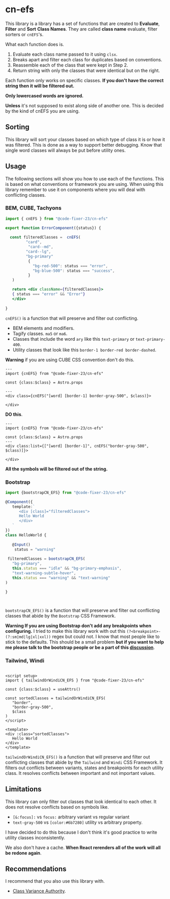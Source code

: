 # cn-efs

This library is a library has a set of functions that are created to **Evaluate**,
**Filter** and **Sort** **Class Names**. They are called **class name** evaluate,
filter sorters or `cnEFS`'s.

What each function does is.

1. Evaluate each class name passed to it using `clsx`.
2. Breaks apart and filter each class for duplicates based on conventions.
3. Reassemble each of the class that were kept in Step 2.
4. Return string with only the classes that were identical but on the right.

Each function only works on specific classes.
**If you don't have the correct string then it will be filtered out.**

**Only lowercased words are ignored.**

**Unless** it's not supposed to exist along side of another one.
This is decided by the kind of cnEFS you are using.

## Sorting

This library will sort your classes based on which type of class
it is or how it was filtered. This is done as a way to support better
debugging. Know that single word classes will always be put before utility ones.

## Usage

The following sections will show you how to use each of the functions.
This is based on what conventions or framework you are using.
When using this library remember to use it on components where you will deal
with conflicting classes.

### BEM, CUBE, Tachyons

```jsx
import { cnEFS } from "@code-fixer-23/cn-efs"

export function ErrorComponent({status}) {
   
  const filteredClasses =  cnEFS(
         "card",
          "card--md",
         "card--lg",
         "bg-primary"
          {
            "bg-red-500": status === "error",
            "bg-blue-500": status === "success",
          }
   )

   return <div className={filteredClasses}>
   { status === "error" && "Error"}
   </div>
    
}

```

`cnEFS()` is a function that will preserve and filter out conflicting.

- BEM  elements and modifiers.
- Tagify classes. `ma5` or `ma6`.
- Classes that include the word `ary`  like this `text-primary` or `text-primary-400`.
- Utility classes that look like this `border-1 border-red border-dashed`.

**Warning** if you are using CUBE CSS convention don't do this.

```astro
---
import {cnEFS} from "@code-fixer-23/cn-efs"

const {class:$class} = Astro.props

---
<div class={cnEFS("[word] [border-1] border-gray-500", $class)}>

</div>

```

**DO this**.

```astro
---
import {cnEFS} from "@code-fixer-23/cn-efs"

const {class:$class} = Astro.props
---
<div class:list={["[word] [border-1]", cnEFS("border-gray-500", $class)]}>

</div>

```

**All the symbols will be filtered out of the string.**

### Bootstrap

```ts
import {bootstrapCN_EFS} from "@code-fixer-23/cn-efs"

@Component({
   template:`
      <div [class]="filteredClasses">
      Hello World
      </div>
   `
})
class HelloWorld {
   
   @Input()
    status = "warning"
 
 filteredClasses = bootstrapCN_EFS(
   "bg-primary",
   this.status === "idle" && "bg-primary-emphasis",
   "text-warning-subtle-hover",
   this.status === "warning" && "text-warning" 
) 

}




```

`bootstrapCN_EFS()` is a function that will preserve and filter out conflicting
classes that abide by the `Bootstrap` CSS Framework.

**Warning If you are using Bootstrap don't add any breakpoints when configuring.**
I tried to make this library work with out this `(?<breakpoint>-(?:sm|md|lg|xl|xxl))`
regex but could not. I know that most people like to stick to the defaults.
This should be a small problem **but if you want to help me please talk to the
bootstrap people or be a part of this [discussion](https://github.com/orgs/twbs/discussions/39338)**.

### Tailwind, Windi  

```vue

<script setup>
import { tailwindOrWindiCN_EFS } from "@code-fixer-23/cn-efs"

const {class:$class} = useAttrs()

const sortedClasses = tailwindOrWindiCN_EFS(
   "border", 
   "border-gray-500", 
   $class
) 
</script>

<template>
<div :class="sortedClasses">
   Hello World
</div>
</template>

```

`tailwindOrWindiCN_EFS()` is a function that will preserve and filter out conflicting
classes that abide by the `Tailwind` and `Windi` CSS Framework.
It filters out conflicts between variants, states and breakpoints for each utility class.
It resolves conflicts between important and not important values.

## Limitations

This library can only filter out classes that look identical to each other.
It does not resolve conflicts based on symbols like.

- `[&:focus]:` vs `focus:` arbitrary variant vs regular variant
- `text-gray-500` vs `[color:#6b7280]` utility vs arbitrary property.

I have decided to do this because I don't think it's good practice to write utility classes inconsistently.

We also don't have a cache. **When React rerenders all of the work will all be redone again**.

## Recommendations

I recommend that you also use this library with.

- [Class Variance Authority](https://www.npmjs.com/package/class-variance-authority).
